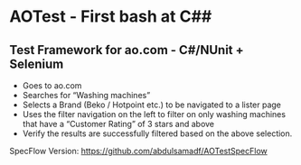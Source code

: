 # AOTest - First bash at C##
## Test Framework for ao.com - C#/NUnit + Selenium 

- Goes to ao.com
- Searches for “Washing machines”
- Selects a Brand (Beko / Hotpoint etc.) to be navigated to a lister page
- Uses the filter navigation on the left to filter on only washing machines that have a “Customer Rating” of 3 stars and above
- Verify the results are successfully filtered based on the above selection.

SpecFlow Version: https://github.com/abdulsamadf/AOTestSpecFlow
